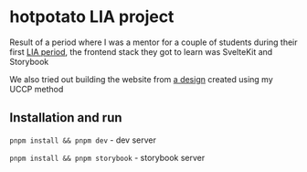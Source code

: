 # hotpotato LIA project

Result of a period where I was a mentor for a couple of students during their first [LIA period](https://www.myh.se/yrkeshogskolan/for-utbildningsanordare/larande-i-arbete-lia), the frontend stack they got to learn was SvelteKit and Storybook

We also tried out building the website from [a design](https://www.figma.com/file/3SSRNqJ5QqPoz9HSWsKdR9/Hot-potato?type=design&node-id=11%3A17&mode=design&t=qNbXjTFba56n2XNX-1) created using my UCCP method

## Installation and run

`pnpm install && pnpm dev` - dev server

`pnpm install && pnpm storybook` - storybook server
